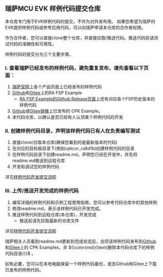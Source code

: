 ## 瑞萨MCU EVK 样例代码提交仓库

本仓库专门用于EVK样例代码的提交，不作为对外发布用。 如果您希望为瑞萨的EVK提供样例代码或参考应用代码，可以向瑞萨申请本仓库的合作者权限。

作为合作者，您可以直接clone整个仓库，并直接拉取/推送代码。推送代码前请测试代码的准确性和可用性。

样例代码的提交分为三个主要步骤。

### I. 查看瑞萨已经发布的样例代码，避免重复发布，请先查看以下页面：
1. [瑞萨官网](www.renesas.com)上各个产品页面上已经发布的样例代码
2. [Github](https://github.com/renesas/ra-fsp-examples/tree/master/example_projects)和[Gitee](about:blank)上的RA FSP Example
   - [RA FSP Example的Github Release页面](https://github.com/renesas/ra-fsp-examples/releases)上还有对应各个FSP历史版本的样例代码
3. [Github](https://github.com/renesas/cpk_examples)或[Gitee镜像](https://gitee.com/recn-mcu-ae/cpk_examples)上已发布的 CPK Example。
4. 本代码仓库，以确认是否已经有人认领某个样例代码的开发
   
### II. 创建样例代码目录，声明该样例代码已有人在负责编写测试
1. 直接clone/拉取本仓库(确保您看到的是最新版本的代码)
2. 在对应的目标板目录下(例如cpkcor_ra8d1b)创建样例代码的目录
3. 在样例代码目录下创建readme.md，声明您已经在开发中，并先将readme.md推送到远程仓库
4. 开发和调试您的样例代码

详见[样例代码开发提交流程](docs/project_handling.md)
   
### III. 上传/推送开发完成的样例代码
1. 编写详细的样例代码和示例工程使用指南，您可以参考代码仓库中的其他样例
2. 修改readme.md，表示该样例代码已开发完成。
3. 推送样例代码到远程仓库(本仓库)，开发完成
   - 推送前请先拉取最新的仓库文件

详见[样例代码开发提交流程](docs/project_handling.md)
   
瑞萨相关人员看到readme.md更新到完成状态后，会将该样例代码发布到[Github](https://github.com/renesas/cpk_examples)和[Gitee](about:blank)上的 CPK Examples，并
${\color{red}{\text{删除本代码仓库下的样例代码目录}}}$
。

如有必要，您可以在本地电脑保留一个样例代码备份，或去Github和Gitee上下载已发布的样例代码。
